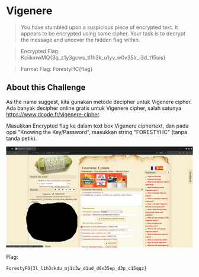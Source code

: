 # Vigenere

> You have stumbled upon a suspicious piece of encrypted text. It appears to be encrypted using some cipher. Your task is to decrypt the message and uncover the hidden flag within.

> Encrypted Flag: KciikmwMQ{3q_z1y3gcws_tl1h3k_u1yv_w0v35lr_i3d_t15uis}

> Format Flag: ForestyHC{flag}

## About this Challenge

As the name suggest, kita gunakan metode decipher untuk Vigenere cipher. Ada banyak decipher online gratis untuk Vigenere cipher, salah satunya https://www.dcode.fr/vigenere-cipher.



Masukkan Encrypted flag ke dalam text box Vigenere ciphertext, dan pada opsi "Knowing the Key/Password", masukkan string "FORESTYHC" (tanpa tanda petik).

![solved](images/vigenere-solve.png)

Flag: 
```
ForestyFO{3l_l1h3ckdu_mj1c3w_d1ud_d0x35ep_d3p_c15qqz}
```
